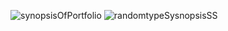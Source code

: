 ![synopsisOfPortfolio](https://github.com/gopalgupta0007/synopsis/assets/105534501/f8214f50-6995-4a98-b2ac-c753b8859620)
![randomtypeSysnopsisSS](https://github.com/gopalgupta0007/synopsis/assets/105534501/68b8c505-5324-4cdd-b5ec-c7b69b60ac3c)
